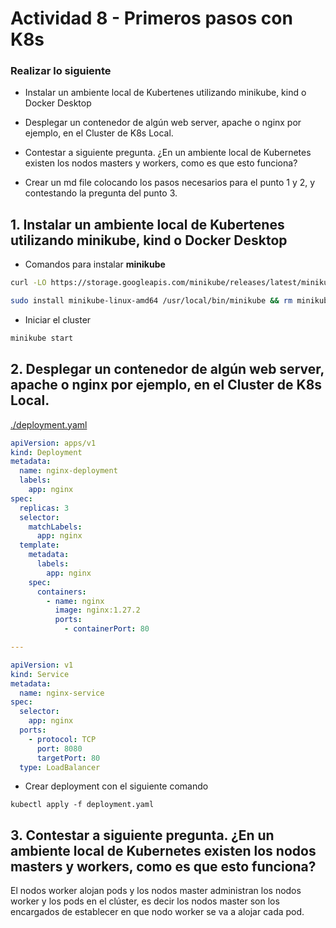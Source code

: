 # Actividad 8 - Primeros pasos con K8s

### Realizar lo siguiente

* Instalar un ambiente local de Kubertenes utilizando minikube, kind o Docker Desktop

* Desplegar un contenedor de algún web server, apache o nginx por ejemplo, en el Cluster de K8s Local.

* Contestar a siguiente pregunta. ¿En un ambiente local de Kubernetes
  existen los nodos masters y workers, como es que esto funciona?

* Crear un md file colocando los pasos necesarios para el punto 1 y 2, y
  contestando la pregunta del punto 3.


## 1. Instalar un ambiente local de Kubertenes utilizando minikube, kind o Docker Desktop

* Comandos para instalar **minikube**

```bash
curl -LO https://storage.googleapis.com/minikube/releases/latest/minikube-linux-amd64

sudo install minikube-linux-amd64 /usr/local/bin/minikube && rm minikube-linux-amd64
```

* Iniciar el cluster

```bash
minikube start
```

## 2. Desplegar un contenedor de algún web server, apache o nginx por ejemplo, en el Cluster de K8s Local.

[./deployment.yaml](./deployment.yaml)

```yaml
apiVersion: apps/v1
kind: Deployment
metadata:
  name: nginx-deployment
  labels:
    app: nginx
spec:
  replicas: 3
  selector:
    matchLabels:
      app: nginx
  template:
    metadata:
      labels:
        app: nginx
    spec:
      containers:
        - name: nginx
          image: nginx:1.27.2
          ports:
            - containerPort: 80

---

apiVersion: v1
kind: Service
metadata:
  name: nginx-service
spec:
  selector:
    app: nginx
  ports:
    - protocol: TCP
      port: 8080
      targetPort: 80
  type: LoadBalancer
```

* Crear deployment con el siguiente comando

```
kubectl apply -f deployment.yaml
```

## 3. Contestar a siguiente pregunta. ¿En un ambiente local de Kubernetes existen los nodos masters y workers, como es que esto funciona?

El nodos worker alojan pods y los nodos master
administran los nodos worker y los pods en el clúster, es decir los nodos
master son los encargados de establecer en que nodo
worker se va a alojar cada pod.
